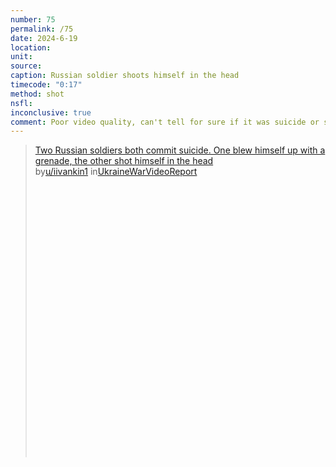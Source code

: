 ```yaml
---
number: 75
permalink: /75
date: 2024-6-19
location: 
unit:
source: 
caption: Russian soldier shoots himself in the head
timecode: "0:17"
method: shot
nsfl: 
inconclusive: true
comment: Poor video quality, can't tell for sure if it was suicide or stray bullet. 
---
```

<blockquote class="reddit-embed-bq" style="height:500px" data-embed-height="740"><a href="https://www.reddit.com/r/UkraineWarVideoReport/comments/1djinaf/two_russian_soldiers_both_commit_suicide_one_blew/">Two Russian soldiers both commit suicide. One blew himself up with a grenade, the other shot himself in the head </a><br> by<a href="https://www.reddit.com/user/iivankin1/">u/iivankin1</a> in<a href="https://www.reddit.com/r/UkraineWarVideoReport/">UkraineWarVideoReport</a></blockquote><script async="" src="https://embed.reddit.com/widgets.js" charset="UTF-8"></script>